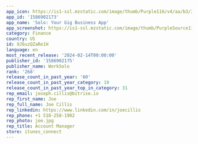 ```yaml
---
app_icon: https://is1-ssl.mzstatic.com/image/thumb/Purple116/v4/aa/b3/31/aab33115-168b-f9a9-35af-b1850b2935a4/WorkSolo-0-0-1x_U007emarketing-0-7-0-0-85-220.png/1024x1024bb.png
app_id: '1586902173'
app_name: 'Solo: Your Gig Business App'
app_screenshot: https://is1-ssl.mzstatic.com/image/thumb/PurpleSource116/v4/3e/42/f1/3e42f130-d1b6-fc1d-4171-ef8da1b20df2/a3025629-47b2-43c1-b372-661e26c5b4cb_6.5__1.png/1284x2778bb.png
category: Finance
country: US
id: 9J6uzQZaRe1H
language: en
most_recent_release: '2024-02-14T00:00:00'
publisher_id: '1586902175'
publisher_name: WorkSolo
rank: '268'
release_count_in_past_year: '60'
release_count_in_past_year_category: 19
release_count_in_past_year_top_in_category: 31
rep_email: joseph.cillis@bitrise.io
rep_first_name: Joe
rep_full_name: Joe Cillis
rep_linkedin: https://www.linkedin.com/in/joecillis
rep_phone: +1 518-258-1902
rep_photo: joe.jpg
rep_title: Account Manager
store: itunes_connect
---
```

